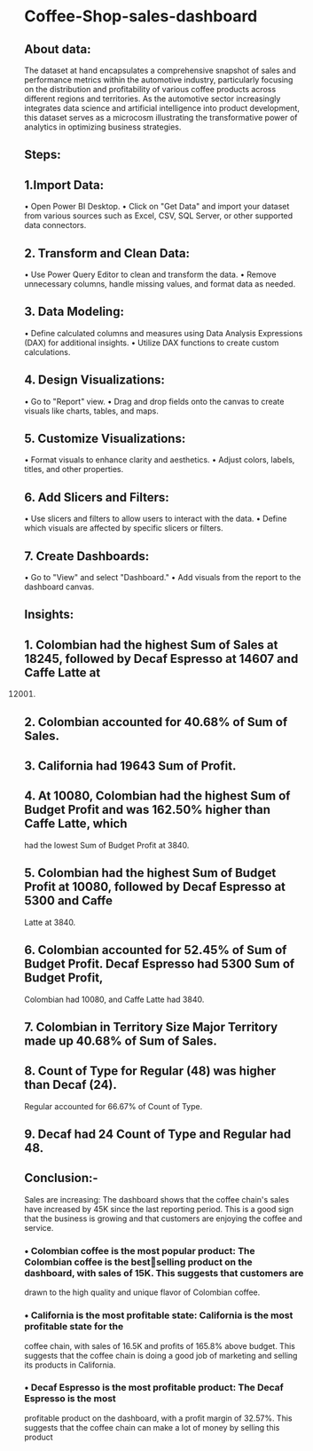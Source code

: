 # Coffee-Shop-sales-dashboard
## About data:
The dataset at hand encapsulates a comprehensive snapshot of sales and
performance metrics within the automotive industry, particularly focusing on
the distribution and profitability of various coffee products across different
regions and territories.
As the automotive sector increasingly integrates data science and
artificial intelligence into product development, this dataset serves as a
microcosm illustrating the transformative power of analytics in optimizing
business strategies.
## Steps:
## 1.Import Data:
• Open Power BI Desktop.
• Click on "Get Data" and import your dataset from various sources such as
Excel, CSV, SQL Server, or other supported data connectors.
## 2. Transform and Clean Data:
• Use Power Query Editor to clean and transform the data.
• Remove unnecessary columns, handle missing values, and format data as
needed.
## 3. Data Modeling:
• Define calculated columns and measures using Data Analysis
Expressions (DAX) for additional insights.
• Utilize DAX functions to create custom calculations.
## 4. Design Visualizations:
• Go to "Report" view.
• Drag and drop fields onto the canvas to create visuals like charts, tables,
and maps.
## 5. Customize Visualizations:
• Format visuals to enhance clarity and aesthetics.
• Adjust colors, labels, titles, and other properties.
## 6. Add Slicers and Filters:
• Use slicers and filters to allow users to interact with the data.
• Define which visuals are affected by specific slicers or filters.
## 7. Create Dashboards:
• Go to "View" and select "Dashboard."
• Add visuals from the report to the dashboard canvas.

## Insights:
## 1. Colombian had the highest Sum of Sales at 18245, followed by Decaf Espresso at 14607 and Caffe Latte at
12001.
## 2. Colombian accounted for 40.68% of Sum of Sales.
## 3. California had 19643 Sum of Profit.
## 4. At 10080, Colombian had the highest Sum of Budget Profit and was 162.50% higher than Caffe Latte, which 
had the lowest Sum of Budget Profit at 3840.
## 5. Colombian had the highest Sum of Budget Profit at 10080, followed by Decaf Espresso at 5300 and Caffe 
Latte at 3840.
## 6. Colombian accounted for 52.45% of Sum of Budget Profit. Decaf Espresso had 5300 Sum of Budget Profit,
Colombian had 10080, and Caffe Latte had 3840.
## 7. Colombian in Territory Size Major Territory made up 40.68% of Sum of Sales.
## 8. Count of Type for Regular (48) was higher than Decaf (24).
Regular accounted for 66.67% of Count of Type.
## 9. Decaf had 24 Count of Type and Regular had 48.
## Conclusion:-
Sales are increasing: The dashboard shows that the coffee chain's sales have increased by
45K since the last reporting period. This is a good sign that the business is growing and that 
customers are enjoying the coffee and service.
### • Colombian coffee is the most popular product: The Colombian coffee is the bestselling product on the dashboard, with sales of 15K. This suggests that customers are 
drawn to the high quality and unique flavor of Colombian coffee.
### • California is the most profitable state: California is the most profitable state for the 
coffee chain, with sales of 16.5K and profits of 165.8% above budget. This suggests 
that the coffee chain is doing a good job of marketing and selling its products in 
California.
### • Decaf Espresso is the most profitable product: The Decaf Espresso is the most 
profitable product on the dashboard, with a profit margin of 32.57%. This suggests 
that the coffee chain can make a lot of money by selling this product
